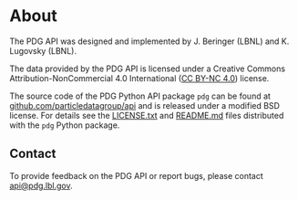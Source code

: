 # About

The PDG API was designed and implemented by J. Beringer (LBNL) and K. Lugovsky (LBNL).

The data provided by the PDG API is licensed under a
Creative Commons Attribution-NonCommercial 4.0 International
([CC BY-NC 4.0](https://creativecommons.org/licenses/by-nc/4.0/)) license.

The source code of the PDG Python API package `pdg` can be found at
[github.com/particledatagroup/api](https://github.com/particledatagroup/api)
and is released under a modified BSD license. 
For details see the
[LICENSE.txt](https://github.com/particledatagroup/api/blob/main/LICENSE.txt) and 
[README.md](https://github.com/particledatagroup/api/blob/main/README.md)
files distributed with the `pdg` Python package.

## Contact

To provide feedback on the PDG API or report bugs, please contact [api@pdg.lbl.gov](mailto:api@pdg.lbl.gov).
